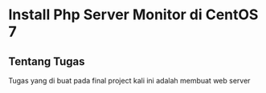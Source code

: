 # Install Php Server Monitor di CentOS 7

## Tentang Tugas
Tugas yang di buat pada final project kali ini adalah membuat web server